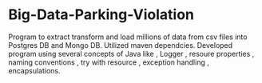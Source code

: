 # Big-Data-Parking-Violation
Program to extract transform and load millions of data from csv files into Postgres DB and Mongo DB.
Utilized maven dependcies.
Developed program using several concepts of Java like , Logger , resoure properties , naming conventions , try with resource , exception handling , encapsulations.
